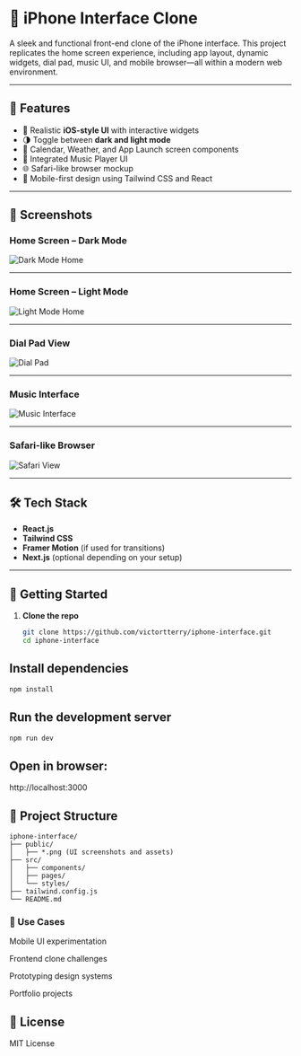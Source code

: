 # 📱 iPhone Interface Clone

A sleek and functional front-end clone of the iPhone interface. This project replicates the home screen experience, including app layout, dynamic widgets, dial pad, music UI, and mobile browser—all within a modern web environment.

---

## 🌟 Features

- 📱 Realistic **iOS-style UI** with interactive widgets
- 🌗 Toggle between **dark and light mode**
- 📆 Calendar, Weather, and App Launch screen components
- 🎵 Integrated Music Player UI
- 🌐 Safari-like browser mockup
- 🎯 Mobile-first design using Tailwind CSS and React

---

## 📸 Screenshots

### Home Screen – Dark Mode  
![Dark Mode Home](./3561b9d1-47dd-42a1-9fb7-00b8a5abab9b.png)

---

### Home Screen – Light Mode  
![Light Mode Home](./93227550-f15b-4497-93e4-33568caaf0b2.png)

---

### Dial Pad View  
![Dial Pad](./8f975268-f350-472c-973d-08a7d15626f6.png)

---

### Music Interface  
![Music Interface](./61c559a5-e8ba-4fce-95c3-61b58c47cfc0.png)

---

### Safari-like Browser  
![Safari View](./39755b74-0a2f-40ed-9c63-d112d9178007.png)

---

## 🛠️ Tech Stack

- **React.js**
- **Tailwind CSS**
- **Framer Motion** (if used for transitions)
- **Next.js** (optional depending on your setup)

---

## 🚀 Getting Started

1. **Clone the repo**

   ```bash
   git clone https://github.com/victortterry/iphone-interface.git
   cd iphone-interface
## Install dependencies
```bash
npm install
```
## Run the development server
```bash 
npm run dev
```
## Open in browser:
http://localhost:3000

## 📂 Project Structure
```ardunio
iphone-interface/
├── public/
│   ├── *.png (UI screenshots and assets)
├── src/
│   ├── components/
│   ├── pages/
│   └── styles/
├── tailwind.config.js
└── README.md
```
### 🎯 Use Cases
Mobile UI experimentation

Frontend clone challenges

Prototyping design systems

Portfolio projects


## 📄 License
MIT License
